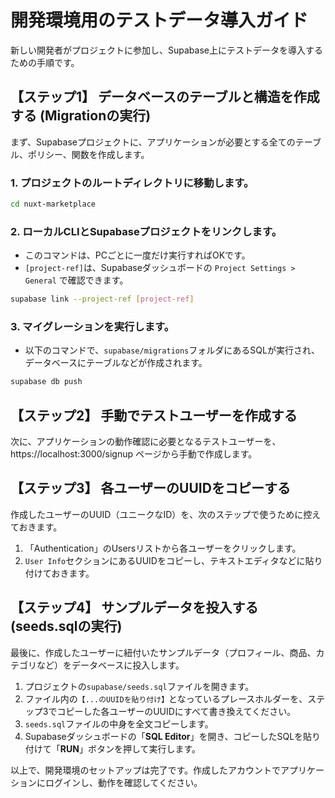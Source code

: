 # 開発環境用のテストデータ導入ガイド

新しい開発者がプロジェクトに参加し、Supabase上にテストデータを導入するための手順です。

## 【ステップ1】 データベースのテーブルと構造を作成する (Migrationの実行)

まず、Supabaseプロジェクトに、アプリケーションが必要とする全てのテーブル、ポリシー、関数を作成します。

### 1. プロジェクトのルートディレクトリに移動します。

```bash
cd nuxt-marketplace
```

### 2. ローカルCLIとSupabaseプロジェクトをリンクします。

- このコマンドは、PCごとに一度だけ実行すればOKです。
- `[project-ref]`は、Supabaseダッシュボードの `Project Settings > General` で確認できます。

```bash
supabase link --project-ref [project-ref]
```

### 3. マイグレーションを実行します。

- 以下のコマンドで、`supabase/migrations`フォルダにあるSQLが実行され、データベースにテーブルなどが作成されます。

```bash
supabase db push
```

## 【ステップ2】 手動でテストユーザーを作成する

次に、アプリケーションの動作確認に必要となるテストユーザーを、https://localhost:3000/signup ページから手動で作成します。


## 【ステップ3】 各ユーザーのUUIDをコピーする

作成したユーザーのUUID（ユニークなID）を、次のステップで使うために控えておきます。

1. 「Authentication」のUsersリストから各ユーザーをクリックします。
2. `User Info`セクションにあるUUIDをコピーし、テキストエディタなどに貼り付けておきます。

## 【ステップ4】 サンプルデータを投入する (seeds.sqlの実行)

最後に、作成したユーザーに紐付いたサンプルデータ（プロフィール、商品、カテゴリなど）をデータベースに投入します。

1. プロジェクトの`supabase/seeds.sql`ファイルを開きます。
2. ファイル内の`【...のUUIDを貼り付け】`となっているプレースホルダーを、ステップ3でコピーした各ユーザーのUUIDにすべて書き換えてください。
3. `seeds.sql`ファイルの中身を全文コピーします。
4. Supabaseダッシュボードの「**SQL Editor**」を開き、コピーしたSQLを貼り付けて「**RUN**」ボタンを押して実行します。

以上で、開発環境のセットアップは完了です。作成したアカウントでアプリケーションにログインし、動作を確認してください。
